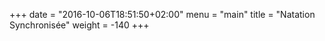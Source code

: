 +++
date = "2016-10-06T18:51:50+02:00"
menu = "main"
title = "Natation Synchronisée"
weight = -140
+++
